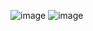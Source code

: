 ![image](https://user-images.githubusercontent.com/58285947/232783530-39be50de-6bf2-4d00-93ab-9cb06c41ba4f.png)
![image](https://user-images.githubusercontent.com/58285947/232783616-495e3dad-34ab-4bd2-acc9-fa7a3faffe09.png)
